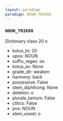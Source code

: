 ```yaml
---
layout: paradigm
paradigm: NOUN_TRIKOO
---
```

### ` NOUN_TRIKOO `

Dictionary class 20 o
* kotus_tn: 20
* upos: NOUN
* suffix_regex: oo
* kotus_av: None
* grade_dir: weaken
* harmony: back
* possessive: False
* stem_diphthong: None
* deletion: o
* plurale_tantum: False
* clitics: False
* pos: NOUN
* stem_vowel: o
